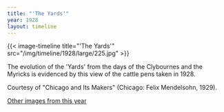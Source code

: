 ```yaml
---
title: "'The Yards'"
year: 1928
layout: timeline
---
```


{{< image-timeline title="'The Yards'" src="/img/timeline/1928/large/225.jpg" >}}


The evolution of the 'Yards' from the days of the Clybournes and the Myricks is evidenced by this view of the cattle pens taken in 1928. 

Courtesy of "Chicago and Its Makers" (Chicago: Felix Mendelsohn, 1929). 

[Other images from this year](/historical/timeline/1928)